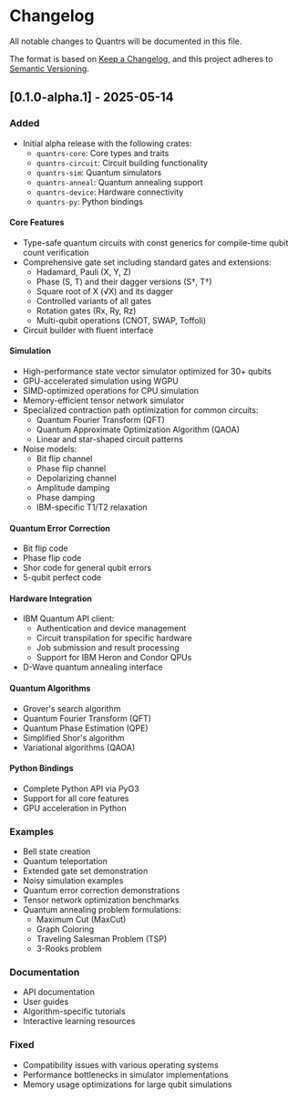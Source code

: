 # Changelog

All notable changes to Quantrs will be documented in this file.

The format is based on [Keep a Changelog](https://keepachangelog.com/en/1.0.0/),
and this project adheres to [Semantic Versioning](https://semver.org/spec/v2.0.0.html).

## [0.1.0-alpha.1] - 2025-05-14

### Added

- Initial alpha release with the following crates:
  - `quantrs-core`: Core types and traits
  - `quantrs-circuit`: Circuit building functionality
  - `quantrs-sim`: Quantum simulators
  - `quantrs-anneal`: Quantum annealing support
  - `quantrs-device`: Hardware connectivity
  - `quantrs-py`: Python bindings

#### Core Features
- Type-safe quantum circuits with const generics for compile-time qubit count verification
- Comprehensive gate set including standard gates and extensions:
  - Hadamard, Pauli (X, Y, Z)
  - Phase (S, T) and their dagger versions (S†, T†)
  - Square root of X (√X) and its dagger
  - Controlled variants of all gates
  - Rotation gates (Rx, Ry, Rz)
  - Multi-qubit operations (CNOT, SWAP, Toffoli)
- Circuit builder with fluent interface

#### Simulation
- High-performance state vector simulator optimized for 30+ qubits
- GPU-accelerated simulation using WGPU
- SIMD-optimized operations for CPU simulation
- Memory-efficient tensor network simulator
- Specialized contraction path optimization for common circuits:
  - Quantum Fourier Transform (QFT)
  - Quantum Approximate Optimization Algorithm (QAOA)
  - Linear and star-shaped circuit patterns
- Noise models:
  - Bit flip channel
  - Phase flip channel
  - Depolarizing channel
  - Amplitude damping
  - Phase damping
  - IBM-specific T1/T2 relaxation

#### Quantum Error Correction
- Bit flip code
- Phase flip code
- Shor code for general qubit errors
- 5-qubit perfect code

#### Hardware Integration
- IBM Quantum API client:
  - Authentication and device management
  - Circuit transpilation for specific hardware
  - Job submission and result processing
  - Support for IBM Heron and Condor QPUs
- D-Wave quantum annealing interface

#### Quantum Algorithms
- Grover's search algorithm
- Quantum Fourier Transform (QFT)
- Quantum Phase Estimation (QPE)
- Simplified Shor's algorithm
- Variational algorithms (QAOA)

#### Python Bindings
- Complete Python API via PyO3
- Support for all core features
- GPU acceleration in Python

### Examples
- Bell state creation
- Quantum teleportation
- Extended gate set demonstration
- Noisy simulation examples
- Quantum error correction demonstrations
- Tensor network optimization benchmarks
- Quantum annealing problem formulations:
  - Maximum Cut (MaxCut)
  - Graph Coloring
  - Traveling Salesman Problem (TSP)
  - 3-Rooks problem

### Documentation
- API documentation
- User guides
- Algorithm-specific tutorials
- Interactive learning resources

### Fixed
- Compatibility issues with various operating systems
- Performance bottlenecks in simulator implementations
- Memory usage optimizations for large qubit simulations